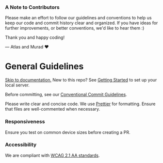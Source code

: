 ### A Note to Contributors

Please make an effort to follow our guidelines and conventions to help us keep our code and commit history clear and organized. If you have ideas for further improvements, or better conventions, we'd like to hear them :)

Thank you and happy coding!

— Atlas and Murad ❤️

# General Guidelines

[Skip to documentation.](https://github.com/MindVista/website/wiki/)
New to this repo? See [Getting Started](https://github.com/MindVista/website/wiki#getting-started) to set up your local server.

Before committing, see our [Conventional Commit Guidelines](https://github.com/MindVista/website/wiki/Commit-Guidelines).

Please write clear and concise code. We use [Prettier](https://prettier.io/docs/en/) for formatting. Ensure that files are well-commented when necessary.

### Responsiveness

Ensure you test on common device sizes before creating a PR.

### Accessibility

We are compliant with [WCAG 2.1 AA standards](https://www.w3.org/TR/WCAG21/).
